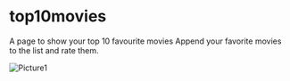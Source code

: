 # top10movies
A page to show your top 10 favourite movies
Append your favorite movies to the list and rate them.


![Picture1](https://user-images.githubusercontent.com/122030667/215626995-d1ae2849-e8c8-4564-b5e6-7e67e5ccb639.png)
